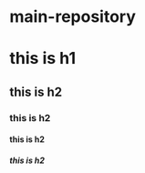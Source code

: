 # main-repository
<!DOCTYPE html>
<html lang="en">
<head>
    <meta charset="UTF-8">
    <meta http-equiv="X-UA-Compatible" content="IE=edge">
    <meta name="viewport" content="width=device-width, initial-scale=1.0">
    <title>Document</title>
</head>
<body>
    <h1>this is h1</h1>
    <h2>this is h2</h2>
    <h3>this is h2</h3>
    <h4>this is h2</h4>
    <h5>this is h2</h5>


</body>
</html>
